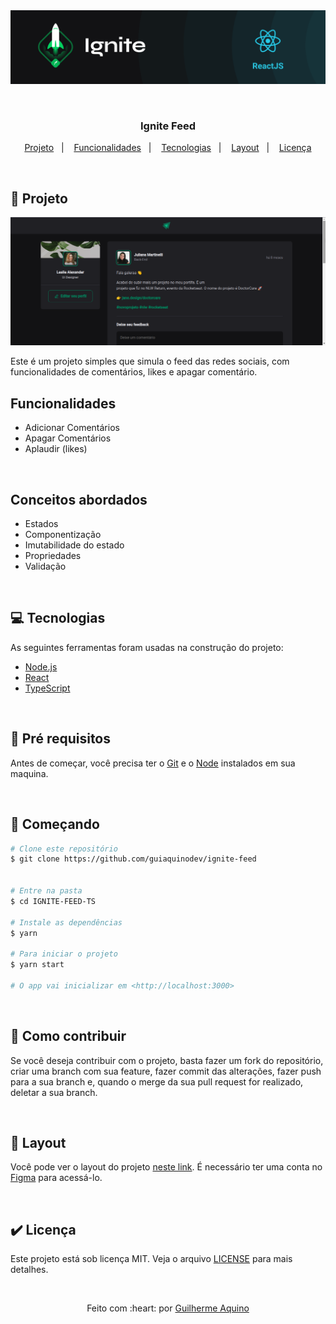 <div align="center" id="top"> 
  <img src="./.github/ignite.png" alt="Feed" />

&#xa0;

</div>

<h3 align="center">
    Ignite Feed
</h3>

<p align="center">
  <a href="#-projeto">Projeto</a>&nbsp;&nbsp;&nbsp;|&nbsp;&nbsp;&nbsp;
  <a href="#-funcionalidades">Funcionalidades</a>&nbsp;&nbsp;&nbsp;|&nbsp;&nbsp;&nbsp;
  <a href="#-tecnologias">Tecnologias</a>&nbsp;&nbsp;&nbsp;|&nbsp;&nbsp;&nbsp;
  <a href="#-layout">Layout</a>&nbsp;&nbsp;&nbsp;|&nbsp;&nbsp;&nbsp;
  <a href="#licença">Licença</a>
</p>


&#xa0;

## :rocket: Projeto

 <p align="center">
 <img src="./.github/ignite-feed.png" alt="Feed"/>
 </p>
 
Este é um projeto simples que simula o feed das redes sociais,
com funcionalidades de comentários, likes e apagar comentário.

## Funcionalidades

- Adicionar Comentários
- Apagar Comentários
- Aplaudir (likes)

&#xa0;

## Conceitos abordados

- Estados
- Componentização
- Imutabilidade do estado
- Propriedades
- Validação

&#xa0;

## 💻 Tecnologias

As seguintes ferramentas foram usadas na construção do projeto:

- [Node.js](https://nodejs.org/en/)
- [React](https://pt-br.reactjs.org/)
- [TypeScript](https://www.typescriptlang.org/)

&#xa0;

## :memo: Pré requisitos

Antes de começar, você precisa ter o [Git](https://git-scm.com) e o [Node](https://nodejs.org/en/) instalados em sua maquina.

&#xa0;

## :wrench: Começando

```bash
# Clone este repositório
$ git clone https://github.com/guiaquinodev/ignite-feed


# Entre na pasta
$ cd IGNITE-FEED-TS

# Instale as dependências
$ yarn

# Para iniciar o projeto
$ yarn start

# O app vai inicializar em <http://localhost:3000>
```

&#xa0;

## :thinking: Como contribuir

Se você deseja contribuir com o projeto, basta fazer um fork do repositório, criar uma branch com sua feature, fazer commit das alterações, fazer push para a sua branch e, quando o merge da sua pull request for realizado, deletar a sua branch.

&#xa0;

## 🔖 Layout

Você pode ver o layout do projeto [neste link](https://www.figma.com/community/file/1113573231685349036). É necessário ter uma conta no [Figma](https://figma.com) para acessá-lo.

&#xa0;

## ✔️ Licença

Este projeto está sob licença MIT. Veja o arquivo [LICENSE](LICENSE.md) para mais detalhes.

&#xa0;

<div align="center">
Feito com :heart: por <a href="https://github.com/guiaquinodev" target="_blank">Guilherme Aquino</a>
</div>
